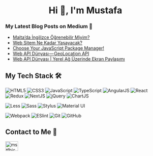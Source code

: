 <h1 align="center">Hi 👋, I'm Mustafa</h1>

### My Latest Blog Posts on Medium :pencil:

<!-- BLOG-POST-LIST:START -->
- [Malta’da İngilizce Öğrenebilir Miyim?](https://mstfbiccer.medium.com/maltada-i%CC%87ngilizce-%C3%B6%C4%9Frenebilir-miyim-96c1324ada87?source=rss-b15fb8901506------2)
- [Web Sitem Ne Kadar Yaşayacak?](https://mstfbiccer.medium.com/web-sitem-ne-kadar-ya%C5%9Fayacak-841105e7d03?source=rss-b15fb8901506------2)
- [Choose Your JavaScript Package Manager!](https://mstfbiccer.medium.com/choose-your-javascript-package-manager-aafc931d223d?source=rss-b15fb8901506------2)
- [Web API Dünyası — GeoLocation API](https://mstfbiccer.medium.com/web-api-d%C3%BCnyas%C4%B1-geolocation-api-550e0b116456?source=rss-b15fb8901506------2)
- [Web API Dünyası | Yerel Ağ Üzerinde Ekran Paylaşımı](https://mstfbiccer.medium.com/web-api-d%C3%BCnyas%C4%B1-screen-capture-web-socket-api-92fd314e8155?source=rss-b15fb8901506------2)
<!-- BLOG-POST-LIST:END -->


## My Tech Stack :hammer_and_wrench:

![HTML5](https://img.shields.io/badge/-HTML5-%23E44D27?style=flat-square&logo=html5&logoColor=ffffff)
![CSS3](https://img.shields.io/badge/-CSS3-%231572B6?style=flat-square&logo=css3)
![JavaScript](https://img.shields.io/badge/-JavaScript-%23F7DF1C?style=flat-square&logo=javascript&logoColor=000000&labelColor=%23F7DF1C&color=%23FFCE5A)
![TypeScript](https://img.shields.io/badge/-TypeScript-007ACC?style=flat-square&logo=typescript&logoColor=white)
![AngularJS](https://img.shields.io/badge/-AngularJS-%23F05032?style=flat-square&logo=angularjs)
![React](https://img.shields.io/badge/-React-%23282C34?style=flat-square&logo=react)
![Redux](https://img.shields.io/badge/-Redux-%23282C34?style=flat-square&logo=redux)
![NextJS](https://img.shields.io/badge/-NextJS-%23282C34?style=flat-square&logo=next.js)
![jQuery](https://img.shields.io/badge/-jQuery-1D6BB0?style=flat-square&logo=jquery)
![ChartJS](https://img.shields.io/badge/-Chart_JS-fdfdfd?style=flat-square&logo=chart.js)

![Less](https://img.shields.io/badge/-Less-%231d365d?style=flat-square&logo=less&logoColor=ffffff)
![Sass](https://img.shields.io/badge/-Sass-%23CC6699?style=flat-square&logo=sass&logoColor=ffffff)
![Stylus](https://img.shields.io/badge/-Stylus-%23333333?style=flat-square&logo=stylus)
![Material UI](https://img.shields.io/badge/-Material_UI-%23071B2E?style=flat-square&logo=materialui&logoColor=0071E2)

![Webpack](https://img.shields.io/badge/-Webpack-%232C3A42?style=flat-square&logo=webpack)
![ESlint](https://img.shields.io/badge/-ESLint-%234B32C3?style=flat-square&logo=eslint)
![Git](https://img.shields.io/badge/-Git-%23F05032?style=flat-square&logo=git&logoColor=%23ffffff)
![GitHub](https://img.shields.io/badge/-GitHub-%232C3A42?style=flat-square&logo=github)

## Contact to Me 💬

<p align="left">
<a href="https://linkedin.com/in/mstfbiccer" target="blank"><img align="center" src="https://raw.githubusercontent.com/rahuldkjain/github-profile-readme-generator/master/src/images/icons/Social/linked-in-alt.svg" alt="mstfbiccer" height="30" width="40" /></a>
</p>
